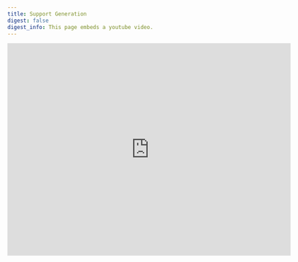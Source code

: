 ```yaml
---
title: Support Generation
digest: false
digest_info: This page embeds a youtube video.
---
```


<iframe width="640" height="480" src="https://www.youtube.com/embed/1lnOgEp-0cE?rel=0&amp;showinfo=0" frameborder="0" allowfullscreen></iframe>